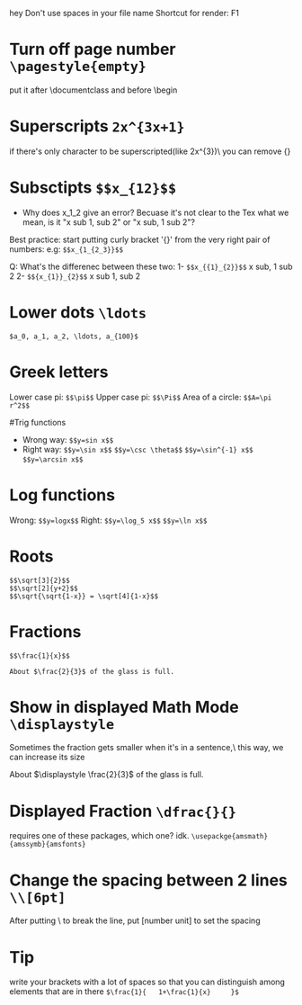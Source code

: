 hey
Don't use spaces in your file name
Shortcut for render: F1

# Turn off page number ```\pagestyle{empty}```
put it after \documentclass and before \begin

# Superscripts ```2x^{3x+1}```
if there's only character to be superscripted(like 2x^{3})\\
you can remove {}

# Subsctipts ```$$x_{12}$$```
- Why does x_1_2 give an error?
  Becuase it's not clear to the Tex what we mean, is it "x sub 1, sub 2" or "x sub, 1 sub 2"?
  
Best practice: start putting curly bracket '{}' from the very right pair of numbers:
e.g:
```$$x_{1_{2_3}}$$```

Q: What's the differenec between these two:
1- ```$$x_{{1}_{2}}$$``` x sub, 1 sub 2
2- ```$${x_{1}}_{2}$$``` x sub 1, sub 2

# Lower dots ```\ldots```
```$a_0, a_1, a_2, \ldots, a_{100}$```

# Greek letters
Lower case pi: ```$$\pi$$```
Upper case pi: ```$$\Pi$$```
Area of a circle: ```$$A=\pi r^2$$```


#Trig functions
* Wrong way:
```$$y=sin x$$```
* Right way: 
```$$y=\sin x$$```
```$$y=\csc \theta$$```
```$$y=\sin^{-1} x$$```
```$$y=\arcsin x$$```

# Log functions 
Wrong:
```$$y=logx$$```
Right:
```$$y=\log_5 x$$```
```$$y=\ln x$$```

# Roots
```$$\sqrt{2}$$
$$\sqrt[3]{2}$$
$$\sqrt[2]{y+2}$$
$$\sqrt{\sqrt{1-x}} = \sqrt[4]{1-x}$$
```

# Fractions
```$$\frac{1}{x}$$```

```About $\frac{2}{3}$ of the glass is full.```

# Show in displayed Math Mode ```\displaystyle```
Sometimes the fraction gets smaller when it's in a sentence,\\
this way, we can increase its size

About $\displaystyle \frac{2}{3}$ of the glass is full.

# Displayed Fraction ```\dfrac{}{}```
requires one of these packages, which one? idk.
```\usepackge{amsmath}{amssymb}{amsfonts}```

# Change the spacing between 2 lines ```\\[6pt]```
After putting \\ to break the line, put [number unit] to set the spacing


# Tip
write your brackets with a lot of spaces so that you can distinguish among elements that are in there
```$\frac{1}{   1+\frac{1}{x}     }$```
